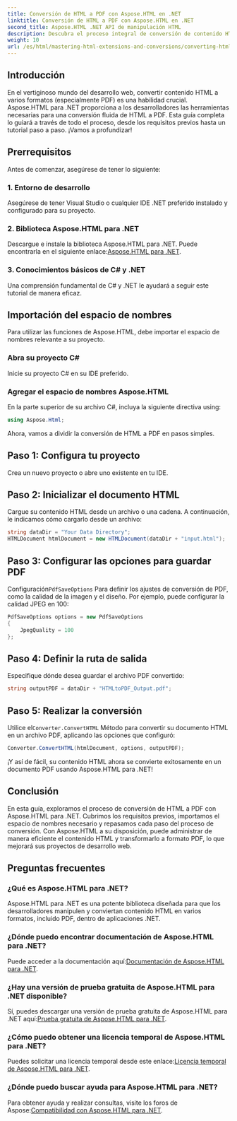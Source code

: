 ```yaml
---
title: Conversión de HTML a PDF con Aspose.HTML en .NET
linktitle: Conversión de HTML a PDF con Aspose.HTML en .NET
second_title: Aspose.HTML .NET API de manipulación HTML
description: Descubra el proceso integral de conversión de contenido HTML a PDF utilizando la potente biblioteca Aspose.HTML para .NET. Esta guía ofrece a los desarrolladores información clara.
weight: 10
url: /es/html/mastering-html-extensions-and-conversions/converting-html-to-pdf/
---
```

## Introducción

En el vertiginoso mundo del desarrollo web, convertir contenido HTML a varios formatos (especialmente PDF) es una habilidad crucial. Aspose.HTML para .NET proporciona a los desarrolladores las herramientas necesarias para una conversión fluida de HTML a PDF. Esta guía completa lo guiará a través de todo el proceso, desde los requisitos previos hasta un tutorial paso a paso. ¡Vamos a profundizar!

## Prerrequisitos

Antes de comenzar, asegúrese de tener lo siguiente:

### 1. Entorno de desarrollo
Asegúrese de tener Visual Studio o cualquier IDE .NET preferido instalado y configurado para su proyecto.

### 2. Biblioteca Aspose.HTML para .NET
 Descargue e instale la biblioteca Aspose.HTML para .NET. Puede encontrarla en el siguiente enlace:[Aspose.HTML para .NET](https://releases.aspose.com/html/net/).

### 3. Conocimientos básicos de C# y .NET
Una comprensión fundamental de C# y .NET le ayudará a seguir este tutorial de manera eficaz.

## Importación del espacio de nombres

Para utilizar las funciones de Aspose.HTML, debe importar el espacio de nombres relevante a su proyecto.

### Abra su proyecto C#
Inicie su proyecto C# en su IDE preferido.

### Agregar el espacio de nombres Aspose.HTML
En la parte superior de su archivo C#, incluya la siguiente directiva using:

```csharp
using Aspose.Html;
```

Ahora, vamos a dividir la conversión de HTML a PDF en pasos simples.

## Paso 1: Configura tu proyecto
Crea un nuevo proyecto o abre uno existente en tu IDE.

## Paso 2: Inicializar el documento HTML
Cargue su contenido HTML desde un archivo o una cadena. A continuación, le indicamos cómo cargarlo desde un archivo:

```csharp
string dataDir = "Your Data Directory";
HTMLDocument htmlDocument = new HTMLDocument(dataDir + "input.html");
```

## Paso 3: Configurar las opciones para guardar PDF
 Configuración`PdfSaveOptions` Para definir los ajustes de conversión de PDF, como la calidad de la imagen y el diseño. Por ejemplo, puede configurar la calidad JPEG en 100:

```csharp
PdfSaveOptions options = new PdfSaveOptions
{
    JpegQuality = 100
};
```

## Paso 4: Definir la ruta de salida
Especifique dónde desea guardar el archivo PDF convertido:

```csharp
string outputPDF = dataDir + "HTMLtoPDF_Output.pdf";
```

## Paso 5: Realizar la conversión
 Utilice el`Converter.ConvertHTML` Método para convertir su documento HTML en un archivo PDF, aplicando las opciones que configuró:

```csharp
Converter.ConvertHTML(htmlDocument, options, outputPDF);
```

¡Y así de fácil, su contenido HTML ahora se convierte exitosamente en un documento PDF usando Aspose.HTML para .NET!

## Conclusión

En esta guía, exploramos el proceso de conversión de HTML a PDF con Aspose.HTML para .NET. Cubrimos los requisitos previos, importamos el espacio de nombres necesario y repasamos cada paso del proceso de conversión. Con Aspose.HTML a su disposición, puede administrar de manera eficiente el contenido HTML y transformarlo a formato PDF, lo que mejorará sus proyectos de desarrollo web.

## Preguntas frecuentes

### ¿Qué es Aspose.HTML para .NET?
Aspose.HTML para .NET es una potente biblioteca diseñada para que los desarrolladores manipulen y conviertan contenido HTML en varios formatos, incluido PDF, dentro de aplicaciones .NET.

### ¿Dónde puedo encontrar documentación de Aspose.HTML para .NET?
 Puede acceder a la documentación aquí:[Documentación de Aspose.HTML para .NET](https://reference.aspose.com/html/net/).

### ¿Hay una versión de prueba gratuita de Aspose.HTML para .NET disponible?
 Sí, puedes descargar una versión de prueba gratuita de Aspose.HTML para .NET aquí:[Prueba gratuita de Aspose.HTML para .NET](https://releases.aspose.com/).

### ¿Cómo puedo obtener una licencia temporal de Aspose.HTML para .NET?
 Puedes solicitar una licencia temporal desde este enlace:[Licencia temporal de Aspose.HTML para .NET](https://purchase.conholdate.com/temporary-license/).

### ¿Dónde puedo buscar ayuda para Aspose.HTML para .NET?
 Para obtener ayuda y realizar consultas, visite los foros de Aspose:[Compatibilidad con Aspose.HTML para .NET](https://forum.aspose.com/).